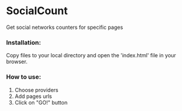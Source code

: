 # SocialCount
Get social networks counters for specific pages

### Installation:
Copy files to your local directory and open the 'index.html' file in your browser.


### How to use:

1. Choose providers
2. Add pages urls
3. Click on "GO!" button